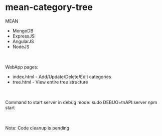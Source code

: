 # mean-category-tree

MEAN
- MongoDB
- ExpressJS
- AngularJS
- NodeJS




<br /><br />
WebApp pages:
- index.html - Add/Update/Delete/Edit categories
- tree.html - View entire tree structure


<br /><br />
Command to start server in debug mode: 
sudo DEBUG=tnAPI:server npm start

<br /><br />
Note: Code cleanup is pending



